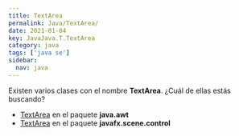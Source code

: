 ```yaml
---
title: TextArea
permalink: Java/TextArea/
date: 2021-01-04
key: JavaJava.T.TextArea
category: java
tags: ['java se']
sidebar: 
  nav: java
---
```


Existen varios clases con el nombre **TextArea**. ¿Cuál de ellas estás buscando?
<ul>
<li><a href="/Java/TextArea-java-awt/">TextArea</a> en el paquete <strong>java.awt</strong></li>
<li><a href="/Java/TextArea-javafx-scene-control/">TextArea</a> en el paquete <strong>javafx.scene.control</strong></li>
<ul>

